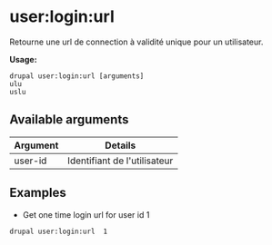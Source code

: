 # user:login:url
Retourne une url de connection à validité unique pour un utilisateur.

**Usage:**
```
drupal user:login:url [arguments]
ulu
uslu
```

## Available arguments
Argument | Details
---------|-------------
user-id | Identifiant de l'utilisateur

## Examples
* Get one time login url for user id 1
```
drupal user:login:url  1
```
